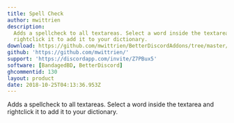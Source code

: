 ```yaml
---
title: Spell Check
author: mwittrien
description:
  Adds a spellcheck to all textareas. Select a word inside the textarea and
  rightclick it to add it to your dictionary.
download: https://github.com/mwittrien/BetterDiscordAddons/tree/master/Plugins/SpellCheck
github: 'https://github.com/mwittrien/'
support: 'https://discordapp.com/invite/Z7PBux5'
software: [BandagedBD, BetterDiscord]
ghcommentid: 130
layout: product
date: 2018-10-25T04:13:36.953Z
---
```

Adds a spellcheck to all textareas. Select a word inside the textarea and rightclick it to add it to your dictionary.